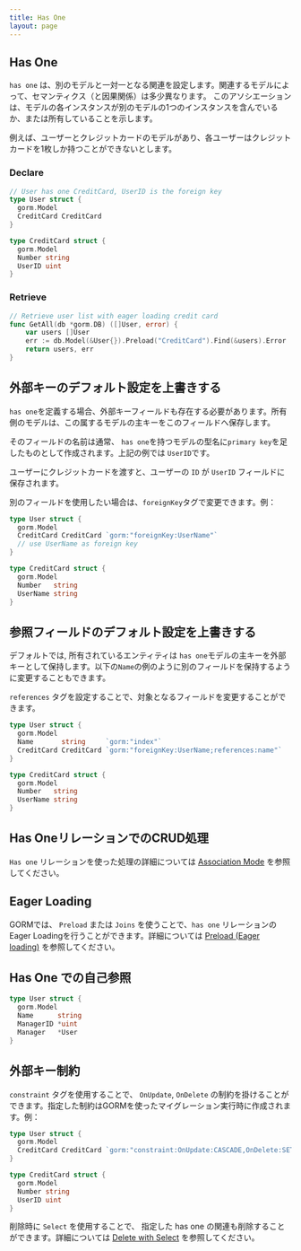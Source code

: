 ```yaml
---
title: Has One
layout: page
---
```


## Has One

`has one` は、別のモデルと一対一となる関連を設定します。関連するモデルによって、セマンティクス（と因果関係）は多少異なります。 このアソシエーションは、モデルの各インスタンスが別のモデルの1つのインスタンスを含んでいるか、または所有していることを示します。

例えば、ユーザーとクレジットカードのモデルがあり、各ユーザーはクレジットカードを1枚しか持つことができないとします。

### Declare
```go
// User has one CreditCard, UserID is the foreign key
type User struct {
  gorm.Model
  CreditCard CreditCard
}

type CreditCard struct {
  gorm.Model
  Number string
  UserID uint
}
```

### Retrieve
```go
// Retrieve user list with eager loading credit card
func GetAll(db *gorm.DB) ([]User, error) {
    var users []User
    err := db.Model(&User{}).Preload("CreditCard").Find(&users).Error
    return users, err
}
```

## 外部キーのデフォルト設定を上書きする

`has one`を定義する場合、外部キーフィールドも存在する必要があります。所有側のモデルは、この属するモデルの主キーをこのフィールドへ保存します。

そのフィールドの名前は通常、 `has one`を持つモデルの型名に`primary key`を足したものとして作成されます。上記の例では `UserID`です。

ユーザーにクレジットカードを渡すと、ユーザーの `ID` が `UserID` フィールドに保存されます。

別のフィールドを使用したい場合は、`foreignKey`タグで変更できます。例：

```go
type User struct {
  gorm.Model
  CreditCard CreditCard `gorm:"foreignKey:UserName"`
  // use UserName as foreign key
}

type CreditCard struct {
  gorm.Model
  Number   string
  UserName string
}
```

## 参照フィールドのデフォルト設定を上書きする

デフォルトでは, 所有されているエンティティは `has one`モデルの主キーを外部キーとして保持します。以下の`Name`の例のように別のフィールドを保持するように変更することもできます。

`references` タグを設定することで、対象となるフィールドを変更することができます。

```go
type User struct {
  gorm.Model
  Name       string     `gorm:"index"`
  CreditCard CreditCard `gorm:"foreignKey:UserName;references:name"`
}

type CreditCard struct {
  gorm.Model
  Number   string
  UserName string
}
```

## Has OneリレーションでのCRUD処理

`Has one` リレーションを使った処理の詳細については [Association Mode](associations.html#Association-Mode) を参照してください。

## Eager Loading

GORMでは、 `Preload` または `Joins` を使うことで、`has one` リレーションの Eager Loadingを行うことができます。詳細については [Preload (Eager loading)](preload.html) を参照してください。

## Has One での自己参照

```go
type User struct {
  gorm.Model
  Name      string
  ManagerID *uint
  Manager   *User
}
```

## 外部キー制約

`constraint` タグを使用することで、 `OnUpdate`, `OnDelete` の制約を掛けることができます。指定した制約はGORMを使ったマイグレーション実行時に作成されます。例：

```go
type User struct {
  gorm.Model
  CreditCard CreditCard `gorm:"constraint:OnUpdate:CASCADE,OnDelete:SET NULL;"`
}

type CreditCard struct {
  gorm.Model
  Number string
  UserID uint
}
```

削除時に `Select` を使用することで、 指定した has one の関連も削除することができます。詳細については [Delete with Select](associations.html#delete_with_select) を参照してください。
